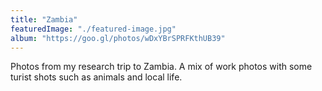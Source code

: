 ```yaml
---
title: "Zambia"
featuredImage: "./featured-image.jpg"
album: "https://goo.gl/photos/wDxYBrSPRFKthUB39"
---
```

Photos from my research trip to Zambia. A mix of work photos with some turist shots such as animals and local life.
